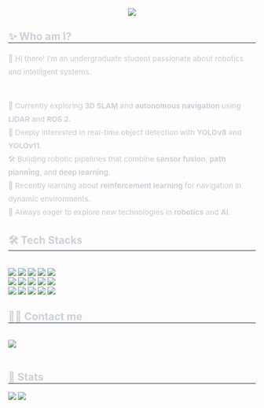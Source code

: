 <div align= "center">
    <img src="https://capsule-render.vercel.app/api?type=waving&color=gradient&height=180&text=👋Welcome%20to%20CW's%20Profile!👋&animation=fadeIn&fontColor=ffffff&fontSize=50" />
    </div>
    <div style="text-align: left;"> 
<h2 style="border-bottom: 1px solid #21262d; color: #c9d1d9;"> ✨ Who am I? </h2>  
<div style="font-weight: 500; font-size: 15px; text-align: left; color: #c9d1d9; line-height: 1.8;">
  👋 Hi there! I’m an undergraduate student passionate about robotics and intelligent systems. <br><br>
    
  🤖 Currently exploring <strong>3D SLAM</strong> and <strong>autonomous navigation</strong> using <strong>LiDAR</strong> and <strong>ROS 2</strong>. <br>
  🧠 Deeply interested in real-time object detection with <strong>YOLOv8</strong> and <strong>YOLOv11</strong>. <br>
  🛠️ Building robotic pipelines that combine <strong>sensor fusion</strong>, <strong>path planning</strong>, and <strong>deep learning</strong>. <br>
  🚀 Recently learning about <strong>reinforcement learning</strong> for navigation in dynamic environments. <br>
  🌱 Always eager to explore new technologies in <strong>robotics</strong> and <strong>AI</strong>.  
</div>
    <div style="text-align: left;">
    <h2 style="border-bottom: 1px solid #21262d; color: #c9d1d9;"> 🛠️ Tech Stacks </h2> <br> 
    <div style="margin: ; text-align: left;" "text-align: left;"> <img src="https://img.shields.io/badge/C-A8B9CC?style=flat-square&logo=C&logoColor=white">
          <img src="https://img.shields.io/badge/C++-00599C?style=flat-square&logo=C%2B%2B&logoColor=white">
          <img src="https://img.shields.io/badge/Discord-5865F2?style=flat-square&logo=Discord&logoColor=white">
          <img src="https://img.shields.io/badge/Docker-2496ED?style=flat-square&logo=Docker&logoColor=white">
          <img src="https://img.shields.io/badge/Figma-F24E1E?style=flat-square&logo=Figma&logoColor=white">
          <br/><img src="https://img.shields.io/badge/Git-F05032?style=flat-square&logo=Git&logoColor=white">
          <img src="https://img.shields.io/badge/Github-181717?style=flat-square&logo=Github&logoColor=white">
          <img src="https://img.shields.io/badge/Linux-FCC624?style=flat-square&logo=Linux&logoColor=white">
          <img src="https://img.shields.io/badge/MySQL-4479A1?style=flat-square&logo=MySQL&logoColor=white">
          <img src="https://img.shields.io/badge/Notion-000000?style=flat-square&logo=Notion&logoColor=white">
          <br/><img src="https://img.shields.io/badge/Oracle-F80000?style=flat-square&logo=Oracle&logoColor=white">
          <img src="https://img.shields.io/badge/Python-3776AB?style=flat-square&logo=Python&logoColor=white">
          <img src="https://img.shields.io/badge/Slack-4A154B?style=flat-square&logo=Slack&logoColor=white">
          <img src="https://img.shields.io/badge/Tensorflow-FF6F00?style=flat-square&logo=Tensorflow&logoColor=white">
          <img src="https://img.shields.io/badge/PyTorch-EE4C2C?style=flat-square&logo=PyTorch&logoColor=white">
          <br/></div>
    </div>
    <div style="text-align: left;">
    <h2 style="border-bottom: 1px solid #21262d; color: #c9d1d9;"> 🧑‍💻 Contact me </h2> <br> 
    <div style="text-align: left;"> <a href=mailto:great3542@khu.ac.kr> <img src="https://img.shields.io/badge/Gmail-EA4335?style=flat-square&logo=Gmail&logoColor=white&link=mailto:great3542@khu.ac.kr"> </a>
          </div>  <br> 
    <div style="text-align: left;">  </div> 
    </div>
    <div style="text-align: left;"> 
    <h2 style="border-bottom: 1px solid #21262d; color: #c9d1d9;"> 🏅 Stats </h2> <div style="text-align: left;"> <img src="https://github-readme-stats.vercel.app/api?username=ChanwonJung&bg_color=180,acadbe,00000000&title_color=000000&text_color=000000"
         /> <img src="https://github-readme-stats.vercel.app/api/top-langs/?username=ChanwonJung&layout=compact&bg_color=180,acadbe,00000000&title_color=000000&text_color=000000"
           /> </div> 
    </div>
    

